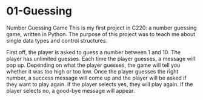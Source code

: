 # 01-Guessing
Number Guessing Game
This is my first project in C220: a number guessing game, written in Python. The purpose of this project was to teach me about single data types and control structures. 

First off, the player is asked to guess a number between 1 and 10. The player has unlimited guesses. 
Each time the player guesses, a message will pop up. Depending on what the player guesses, the game will tell you whether it was too high or too low. Once the player guesses the right number, a success message will come up and the player will be asked if they want to play again. If the player selects yes, they will play again. If the player selects no, a good-bye message will appear.
